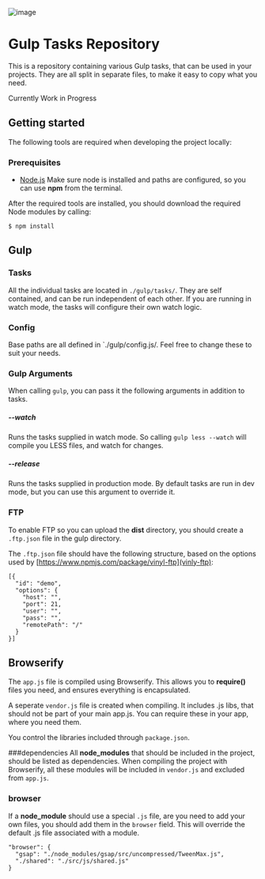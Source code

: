 ![image](https://codeship.com/projects/2c9eec40-b6b7-0132-2991-5a80fed4d730/status?branch=master)

Gulp Tasks Repository
=====================
This is a repository containing various Gulp tasks, that can be used in your projects.
They are all split in separate files, to make it easy to copy what you need.

Currently Work in Progress

## Getting started
The following tools are required when developing the project locally:

### Prerequisites
* [Node.js](http://nodejs.org/ "Node")
  Make sure node is installed and paths are configured, so you can use **npm** from the terminal.

After the required tools are installed, you should download the required Node modules by calling:

```
$ npm install
```

## Gulp
### Tasks
All the individual tasks are located in `./gulp/tasks/`. They are self contained, and can be run independent of each other.
If you are running in watch mode, the tasks will configure their own watch logic.

### Config
Base paths are all defined in `./gulp/config.js/. Feel free to change these to suit your needs.

### Gulp Arguments
When calling `gulp`, you can pass it the following arguments in addition to tasks.

##### --watch
Runs the tasks supplied in watch mode. So calling `gulp less --watch` will compile you LESS files, and watch for changes.

##### --release
Runs the tasks supplied in production mode. By default tasks are run in dev mode, but you can use this argument to override it.

### FTP
To enable FTP so you can upload the **dist** directory, you should create a `.ftp.json` file in the gulp directory.

The `.ftp.json` file should have the following structure, based on the options used by [https://www.npmjs.com/package/vinyl-ftp](vinly-ftp):

```
[{
  "id": "demo",
  "options": {
    "host": "",
    "port": 21,
    "user": "",
    "pass": "",
    "remotePath": "/"
  }
}]
```

## Browserify
The `app.js` file is compiled using Browserify. This allows you to **require()** files you need, and ensures everything is encapsulated.

A seperate `vendor.js` file is created when compiling. It includes .js libs, that should not be part of your main app.js. You can require these in your app, where you need them.

You control the libraries included through `package.json`.

###dependencies
All **node_modules** that should be included in the project, should be listed as dependencies. When compiling the project with Browserify, all these modules will be included in `vendor.js` and excluded from `app.js`.

### browser
If a **node_module** should use a special `.js` file, are you need to add your own files, you should add them in the `browser` field. This will override the default .js file associated with a module. 

```
"browser": {
  "gsap": "./node_modules/gsap/src/uncompressed/TweenMax.js",
  "./shared": "./src/js/shared.js"
}
```


